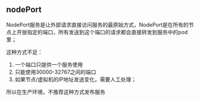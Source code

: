 ## nodePort

NodePort服务是让外部请求直接访问服务的最原始方式，NodePort是在所有的节点上开放指定的端口，所有发送到这个端口的请求都会直接转发到服务中的pod里；

这种方式不足：
1. 一个端口只提供一个服务使用
2. 只能使用30000-32767之间的端口
3. 如果节点/虚拟机的IP地址发送变化，需要人工处理；

所以在生产环境，不推荐这种方式发布服务